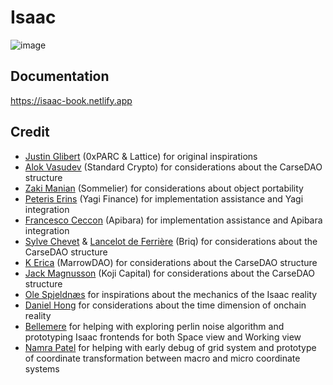 # Isaac
![image](https://user-images.githubusercontent.com/59590480/174672170-c358d49f-729c-4e6d-9440-7a79ca596650.png)


## Documentation
https://isaac-book.netlify.app

## Credit
- [Justin Glibert](https://twitter.com/justinglibert) (0xPARC & Lattice) for original inspirations
- [Alok Vasudev](https://twitter.com/AlokVasudev) (Standard Crypto) for considerations about the CarseDAO structure
- [Zaki Manian](https://twitter.com/zmanian) (Sommelier) for considerations about object portability
- [Peteris Erins](https://twitter.com/p_e) (Yagi Finance) for implementation assistance and Yagi integration
- [Francesco Ceccon](https://twitter.com/ceccon_me) (Apibara) for implementation assistance and Apibara integration
- [Sylve Chevet](https://twitter.com/sylvechv) & [Lancelot de Ferrière](https://twitter.com/wraitii) (Briq) for considerations about the CarseDAO structure
- [K Erica](https://twitter.com/ecrivaine_k) (MarrowDAO) for considerations about the CarseDAO structure
- [Jack Magnusson](https://twitter.com/jack_kji) (Koji Capital) for considerations about the CarseDAO structure
- [Ole Spjeldnæs](https://twitter.com/spjoleh) for inspirations about the mechanics of the Isaac reality
- [Daniel Hong](https://twitter.com/unifiedh) for considerations about the time dimension of onchain reality
- [Bellemere](https://twitter.com/0xbellemere) for helping with exploring perlin noise algorithm and prototyping Isaac frontends for both Space view and Working view
- [Namra Patel](https://twitter.com/namrajpatel) for helping with early debug of grid system and prototype of coordinate transformation between macro and micro coordinate systems
